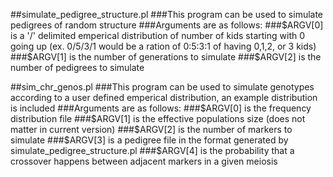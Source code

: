 ##simulate_pedigree_structure.pl 
###This program can be used to simulate pedigrees of random structure
###Arguments are as follows: 
###$ARGV[0] is a '/' delimited emperical distribution of number of kids starting with 0 going up (ex. 0/5/3/1 would be a ration of 0:5:3:1 of having 0,1,2, or 3 kids)
###$ARGV[1] is the number of generations to simulate
###$ARGV[2] is the number of pedigrees to simulate

##sim_chr_genos.pl
###This program can be used to simulate genotypes according to a user defined emperical distribution, an example distribution is included
###Arguments are as follows:
###$ARGV[0] is the frequency distribution file
###$ARGV[1] is the effective populations size (does not matter in current version)
###$ARGV[2] is the number of markers to simulate
###$ARGV[3] is a pedigree file in the format generated by simulate_pedigree_structure.pl
###$ARGV[4] is the probability that a crossover happens between adjacent markers in a given meiosis